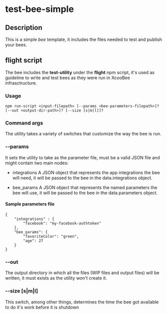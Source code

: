 # test-bee-simple
## Description
This is a simple *bee* template, it includes the files needed to test and publish your bees.

## flight script
The bee includes the **test-utility** under the **flight** npm script, it's used as guideline to write and test bees
as they were run in XcooBee infrasctructure.

### Usage
`npm run-script <input-filepath> [--params <bee-parameters-filepath>]? [--out <output-dir-path>]? [--size [s|m|l]]?`

### Command args
The utility takes a variety of switches that customize the way the bee is run.

### --params <bee-parameters-filepath>
It sets the utility to take <bee-parameters-filepath> as the parameter file, must be a valid JSON file and might contain
two main nodes:
- integrations
    A JSON object that represents the app integrations the bee will need, it will be passed to the bee in the data.integrations object.

- bee_params
    A JSON object that represents the named parameters the bee will use, it will be passed to the bee in the data.parameters object.

#### Sample parameters file
```
{
    "integrations" : {
        "facebook": "my-facebook-authtoken"
    },
    "bee_params": {
        "favoriteColor": "green",
        "age": 27
    }
}
```

### --out <output-dir-path>
The output directory in which all the files (WIP files and output files) will be written, it must exists as the utility
won't create it.

### --size [s|m|l]
This switch, among other things, determines the time the bee got available to do it's work before it is shutdown